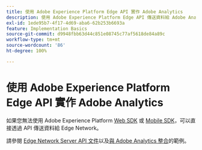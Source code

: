 ```yaml
---
title: 使用 Adobe Experience Platform Edge API 實作 Adobe Analytics
description: 使用 Adobe Experience Platform Edge API 傳送資料給 Adobe Analytics。
exl-id: 1ede95b7-4f17-4d69-aba6-62b253b6693a
feature: Implementation Basics
source-git-commit: d9948fbb63d44c851e08745c77af5618de84a89c
workflow-type: tm+mt
source-wordcount: '86'
ht-degree: 100%

---
```


# 使用 Adobe Experience Platform Edge API 實作 Adobe Analytics

如果您無法使用 Adobe Experience Platform [Web SDK](../web-sdk/overview.md) 或 [Mobile SDK](../mobile-sdk/overview.md)，可以直接透過 API 傳送資料給 Edge Network。

請參閱 [Edge Network Server API 文件](https://experienceleague.adobe.com/docs/experience-platform/edge-network-server-api/overview.html?lang=zh-Hant)以及[與 Adobe Analytics 整合](https://experienceleague.adobe.com/docs/experience-platform/edge-network-server-api/interacting-other-adobe-solutions/interacting-adobe-analytics.html?lang=zh-Hant)的範例。
